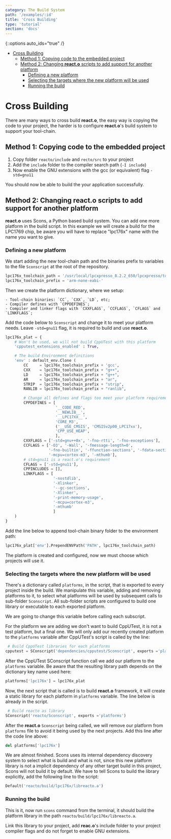 ```yaml
---
category: The Build System
path: '/examples/:id'
title: 'Cross Building'
type: 'tutorial'
section: 'docs'
---
```

{::options auto_ids="true" /}

<!-- TOC depthFrom:1 depthTo:6 withLinks:1 updateOnSave:1 orderedList:0 -->

- [Cross Building](#cross-building)
	- [Method 1: Copying code to the embedded project](#method-1-copying-code-to-the-embedded-project)
	- [Method 2: Changing **react.o** scripts to add support for another platform](#method-2-changing-reacto-scripts-to-add-support-for-another-platform)
		- [Defining a new platform](#defining-a-new-platform)
		- [Selecting the targets where the new platform will be used](#selecting-the-targets-where-the-new-platform-will-be-used)
		- [Running the build](#running-the-build)

<!-- /TOC -->

# Cross Building

There are many ways to cross build **react.o**, the easy way is copying the code
to your project, the harder is to configure **react.o**'s build system to support
your tool-chain.

## Method 1: Copying code to the embedded project

1. Copy folder `reacto/include` and `recto/src` to your project
2. Add the `include` folder to the compiler search path (`-I include`)
3. Now enable the GNU extensions with the gcc (or equivalent) flag `-std=gnu11`

You should now be able to build the your application successfully.

## Method 2: Changing **react.o** scripts to add support for another platform

**react.o** uses Scons, a Python based build system. You can add one more
platform in the build script. In this example we will create a build for the
LPC1769 chip, be aware you will have to replace "lpc176x" name with the name
you want to give.

### Defining a new platform

We start adding the new tool-chain path and the binaries prefix to variables to
the file `Sconscript` at the root of the repository.

```python
lpc176x_toolchain_path = '/usr/local/lpcxpresso_8.2.2_650/lpcxpresso/tools/bin'
lpc176x_toolchain_prefix = 'arm-none-eabi-'
```

Then we create the platform dictionary, where we setup:

    - Tool-chain binaries: `CC`, `CXX`, `LD`, etc;
    - Compiler defines with `CPPDEFINES`;
    - Compiler and linker flags with `CXXFLAGS`, `CCFLAGS`, `CFLAGS` and `LINKFLAGS`;

Add the code below to `Sconscript` and change it to meet your platform needs.
Leave `-std=gnu11` flag, it is required to build and use **react.o**.

```python
lpc176x_plat = {
    # Won't be used, we will not build CppUTest with this platform
    'cpputest_extensions_enabled' : True,

    # The build Environment definitions
    'env' : default_env.Clone (
        CC     = lpc176x_toolchain_prefix + 'gcc',
        CXX    = lpc176x_toolchain_prefix + "g++",
        LD     = lpc176x_toolchain_prefix + "g++",
        AR     = lpc176x_toolchain_prefix + "ar",
        STRIP  = lpc176x_toolchain_prefix + "strip",
        RANLIB = lpc176x_toolchain_prefix + "ranlib",

        # Change all defines and flags too meet your platform requirements
        CPPDEFINES = [
                      '__CODE_RED',
                      '__NEWLIB__',
                      '__LPC17XX__',
                      'CORE_M3',
                      ('__USE_CMSIS', 'CMSISv2p00_LPC17xx'),
                      'CPP_USE_HEAP',
                      ],
        CXXFLAGS = ['-std=gnu++0x', '-fno-rtti', '-fno-exceptions'],
        CCFLAGS = ['-O3', '-Wall', '-fmessage-length=0',
                   '-fno-builtin', '-ffunction-sections', '-fdata-sections',
                   '-mcpu=cortex-m3', '-mthumb'],
        # std=gnu11 is a react.o's requirement
        CFLAGS = ['-std=gnu11'],
        CPPINCLUDES = [],
        LINKFLAGS = [
                     '-nostdlib',
                     '-Xlinker',
                     '--gc-sections',
                     '-Xlinker',
                     '-print-memory-usage',
                     '-mcpu=cortex-m3',
                     '-mthumb'
                     ]
    )
}
```
Add the line below to append tool-chain binary folder to the environment path:

```python
lpc176x_plat['env'].PrependENVPath('PATH', lpc176x_toolchain_path)
```

The platform is created and configured, now we must choose which projects
will use it.

### Selecting the targets where the new platform will be used

There's a dictionary called `platforms`, in the script, that is
exported to every project inside the build. We manipulate this variable, adding
and removing platforms to it, to
select what platforms will be used by subsequent calls to sub-folder `Sconscript`.
All sub-folder scripts are configured
to build one library or executable to each exported platform.

We are going to change this variable before calling each subscript.

For the platform we are adding we don't want to build CppUTest, it is not a test platform, but
a final one. We will only add our recently created platform to the `platforms`
variable after CppUTest's script is called by the line:

```python
 # Build CppUTest libraries for each platforms
cpputest = SConscript('dependencies/cpputest/Sconscript', exports ='platforms')
```

After the CppUTest SConscript function call
we add our platform to the `platforms` variable. Be aware that the resulting
library path depends on the dictionary key name used here:

```python
platforms['lpc176x'] = lpc176x_plat
```

Now, the next script that is called is to build **react.o** framework,
it will create a static library for each platform in `platforms` variable. The
line below is already in the script.

```python
 # Build reacto as library
SConscript('reacto/Sconscript', exports ='platforms')
```

After the **react.o** `Sconscript` being called, we will remove our platform
from `platforms` file to avoid it being used by the next projects. Add this line
after the code line above:

```python
del platforms['lpc176x']
```

We are almost finished. Scons uses its internal dependency discovery system to
select what is build and what is not, since this new platform library is not
a implicit dependency of any other target build in this project, Scons will not
build it by default.
We have to tell Scons to build the library explicitly, add the following line to
the script:

```python
Default('reacto/build/lpc176x/libreacto.a')
```

### Running the build

This is it, now run `scons` command from the terminal, it should build the
platform library in the path `reacto/build/lpc176x/libreacto.a`.

Link this library to your project, add **reac.o**'s include folder to your
project compiler flags and do not forget to enable GNU extensions.
